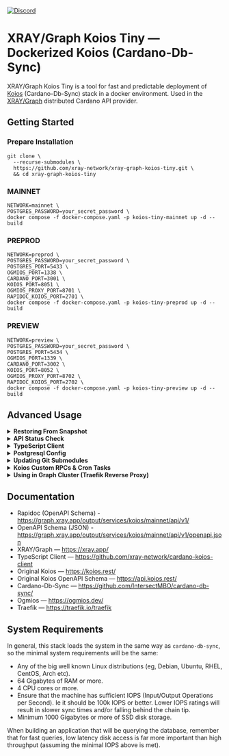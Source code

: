 <a href="https://discord.gg/WhZmm46APN"><img alt="Discord" src="https://img.shields.io/discord/852538978946383893?style=for-the-badge&logo=discord&label=Discord&labelColor=%231940ED&color=%233FCB9B"></a>

# XRAY/Graph Koios Tiny — Dockerized Koios (Cardano-Db-Sync)

XRAY/Graph Koios Tiny is a tool for fast and predictable deployment of [Koios](https://koios.rest/) (Cardano-Db-Sync) stack in a docker environment. Used in the [XRAY/Graph](https://xray.app/) distributed Cardano API provider.

## Getting Started

### Prepare Installation

``` console
git clone \
  --recurse-submodules \
  https://github.com/xray-network/xray-graph-koios-tiny.git \
  && cd xray-graph-koios-tiny
```
  
### MAINNET

``` console
NETWORK=mainnet \
POSTGRES_PASSWORD=your_secret_password \
docker compose -f docker-compose.yaml -p koios-tiny-mainnet up -d --build
```
  
### PREPROD

``` console
NETWORK=preprod \
POSTGRES_PASSWORD=your_secret_password \
POSTGRES_PORT=5433 \
OGMIOS_PORT=1338 \
CARDANO_PORT=3001 \
KOIOS_PORT=8051 \
OGMIOS_PROXY_PORT=8701 \
RAPIDOC_KOIOS_PORT=2701 \
docker compose -f docker-compose.yaml -p koios-tiny-preprod up -d --build
```

</details>
  
### PREVIEW

``` console
NETWORK=preview \
POSTGRES_PASSWORD=your_secret_password \
POSTGRES_PORT=5434 \
OGMIOS_PORT=1339 \
CARDANO_PORT=3002 \
KOIOS_PORT=8052 \
OGMIOS_PROXY_PORT=8702 \
RAPIDOC_KOIOS_PORT=2702 \
docker compose -f docker-compose.yaml -p koios-tiny-preview up -d --build
```

## Advanced Usage

<details>
  <summary><b>Restoring From Snapshot</b></summary>
  
## Step 0: Installing Dependencies

Installing dependepcies (if needed):
``` console
sudo apt update && sudo apt install zstd jq wget -y
```

## Step 1: Restoring Koios (cardano-db-sync) DB

1. Enter root dir:
``` console
cd xray-graph-koios-tiny
```

2. Download snapshot:
``` console
wget 'https://share.koios.rest/api/public/dl/xFdZDfM4/dbsync/mainnet-dbsyncsnap-latest.tgz' -O ./snapshot/mainnet-dbsyncsnap-latest.tgz
```

3. Run docker compose up (clean run):
``` console
RESTORE_SNAPSHOT=/snapshots/mainnet-dbsyncsnap-latest.tgz \
NETWORK=mainnet \
POSTGRES_PASSWORD=your_secret_password \
docker compose -f docker-compose.yaml -p koios-tiny-mainnet up -d --build
```

## Step 2: Restoring Cardano Node DB

1. Enter root dir:
``` console
cd xray-graph-koios-tiny
```

2. Stop cardano-node-ogmios container:
``` console
docker stop *container_id*
```

3. Download lates cardano-node-ogmios db:
``` console
wget -c -O - "https://downloads.csnapshots.io/mainnet/$(wget -qO- https://downloads.csnapshots.io/mainnet/mainnet-db-snapshot.json | jq -r .[].file_name)" | zstd -d -c | tar -x -C ./snapshots
```

4. Get node_db volume id:
``` console
docker volume ls
```

5. Remove cardano-node-ogmios db and copy downloaded:
```
sudo rm -rf /var/lib/docker/volumes/*cardano-node-ogmios_node_db-volume-id*/_data \
sudo mv ./snapshots/db /var/lib/docker/volumes/*cardano-node-ogmios_node_db-volume-id*/_data
```

6. Start cardano-node-ogmios container:

``` console
docker start *container_id*
```

</details>

<details>
  <summary><b>API Status Check</b></summary>

Raw CURL query examples:
  
``` console
curl 0.0.0.0:8050/rpc/tip
```
``` console
curl 0.0.0.0:8050/rpc/blocks
```

</details>

<details>
  <summary><b>TypeScript Client</b></summary>
  
We recommend to use `cardano-koios-client`. Visit [cardano-koios-client](https://github.com/xray-network/cardano-koios-client) repo for more information.

</details>

<details>
  <summary><b>Postgresql Config</b></summary>
  
Config files (see end of file): 

- mainnet: config/postgresql/postgresql.mainnet.conf
- preprod: config/postgresql/postgresql.preprod.conf
- preview: config/postgresql/postgresql.preview.conf

Use https://pgtune.leopard.in.ua/ to tune the database settings

</details>

<details>
  <summary><b>Updating Git Submodules</b></summary>

If you are upgrading a version, you may have to upgrade all the submodule dependencies

``` console
git submodule update --recursive --remote --merge
```

</details>

<details>
  <summary><b>Koios Custom RPCs & Cron Tasks</b></summary>
  
Place the `.sql` files in the `koios/extra-rpc` folder to register with Postgrest. Place the .sh files in `koios/extra-cron-jobs` and edit the `koios/cron-schedule`.

Then you must rebuild container with `--force-rebuild` command.

</details>

<details>
  <summary><b>Using in Graph Cluster (Traefik Reverse Proxy)</b></summary>

1. Clone and run Traefik:
``` console
git clone https://github.com/xray-network/traefik-docker.git \
&& cd traefik-docker \
&& docker compose -up d
```

2. Set `BEARER_RESOLVER_TOKEN` and `docker-compose.xray.yaml`:
``` console
NETWORK=mainnet \
POSTGRES_PASSWORD=your_secret_password \
BEARER_RESOLVER_TOKEN=your_access_token \
docker compose -f docker-compose.xray.yaml -p koios-tiny-mainnet up -d --build
```

</details>

## Documentation

* Rapidoc (OpenAPI Schema) - https://graph.xray.app/output/services/koios/mainnet/api/v1/
* OpenAPI Schema (JSON) - https://graph.xray.app/output/services/koios/mainnet/api/v1/openapi.json
* XRAY/Graph — https://xray.app/
* TypeScript Client — https://github.com/xray-network/cardano-koios-client
* Original Koios — https://koios.rest/
* Original Koios OpenAPI Schema — https://api.koios.rest/
* Cardano-Db-Sync — https://github.com/IntersectMBO/cardano-db-sync/
* Ogmios — https://ogmios.dev/
* Traefik — https://traefik.io/traefik


## System Requirements
  
In general, this stack loads the system in the same way as `cardano-db-sync`, so the minimal system requirements will be the same:

* Any of the big well known Linux distributions (eg, Debian, Ubuntu, RHEL, CentOS, Arch etc).
* 64 Gigabytes of RAM or more.
* 4 CPU cores or more.
* Ensure that the machine has sufficient IOPS (Input/Output Operations per Second). Ie it should be 100k IOPS or better. Lower IOPS ratings will result in slower sync times and/or falling behind the chain tip.
* Minimum 1000 Gigabytes or more of SSD disk storage.
  
When building an application that will be querying the database, remember that for fast queries, low latency disk access is far more important than high throughput (assuming the minimal IOPS above is met).

